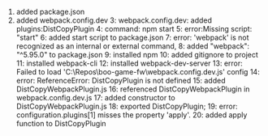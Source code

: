 1. added package.json
2. added webpack.config.dev
3: webpack.config.dev: added plugins:DistCopyPlugin
4: command: npm start
5: error:Missing script: "start"
6: added start script to package.json
7: error: 'webpack' is not recognized as an internal or external command,
8: added "webpack": "^5.95.0" to package.json
9: installed npm
10: added gitignore to project
11: installed webpack-cli
12: installed webpack-dev-server
13: error:  Failed to load 'C:\Repos\boo-game-fw\webpack.config.dev.js' config
14: error: ReferenceError: DistCopyPlugin is not defined
15: added DistCopyWebpackPlugin.js
16: referenced DistCopyWebpackPlugin in webpack.config.dev.js
17: added constructor to DistCopyWebpackPlugin.js
18: exported DistCopyPlugin;
19: error: configuration.plugins[1] misses the property 'apply'.
20: added apply function to DistCopyPlugin